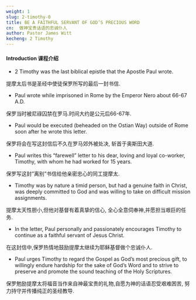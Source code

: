 ```yaml
---
weight: 1
slug: 2-timothy-0
title: BE A FAITHFUL SERVANT OF GOD’S PRECIOUS WORD
cn:  做神宝贵话语的忠诚仆人
author: Pastor James Witt
kecheng: 2 Timothy
---
```


#### Introduction 课程介绍  

- 2 Timothy was the last biblical epistle that the Apostle Paul wrote. 

提摩太后书是圣经中使徒保罗所写的最后一封书信.  

- Paul wrote while imprisoned in Rome by the Emperor Nero about 66-67 A.D. 

保罗当时被尼祿囚禁在罗马.时间大约是公元后66-67年.  

- Paul would be executed (beheaded on the Ostian Way) outside of Rome soon after he wrote this letter. 

保罗将会在写这封信后不久在罗马郊外被处决, 斩首于奥斯田大道.  

- Paul writes this “farewell” letter to his dear, loving and loyal co-worker, Timothy, with whom he had worked for 15 years. 

保罗写这封”离别”书信给他亲密忠心的同工提摩太.  

- Timothy was by nature a timid person, but had a genuine faith in Christ, was deeply committed to God and was willing to take on difficult mission assignments. 

提摩太天性胆小,但他对基督有着真挚的信心, 全心全意伺奉神,并愿担当艰巨的任务.  

- In the letter, Paul personally and passionately encourages Timothy to continue as a faithful servant of Jesus Christ. 

在这封信中,保罗热情地鼓励提摩太继续为耶稣基督做个忠诚仆人.  

- Paul urges Timothy to regard the Gospel as God’s most precious gift, to willingly endure hardship for the sake of God’s Word and to strive to preserve and promote the sound teaching of the Holy Scriptures. 

保罗勉励提摩太将福音当作来自神最宝贵的礼物,自愿为神的话语忍受艰难困苦, 努力持守并传播纯正的圣经教导.